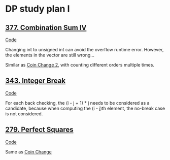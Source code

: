 # DP study plan I

## [377. Combination Sum IV](https://leetcode.com/problems/combination-sum-iv/)

[Code](../src/377.combination-sum-iv.cpp)

Changing int to unsigned int can avoid the overflow runtime error. However, the elements in the vector are still wrong...

Similar as [Coin Change 2](2022-03-08.md#518-coin-change-2), with counting different orders multiple times.

## [343. Integer Break](https://leetcode.com/problems/integer-break/description/)

[Code](../src/343.integer-break.cpp)

For each back checking, the (i - j + 1) * j needs to be considered as a candidate, because when computing the (i - j)th element, the no-break case is not considered.


## [279. Perfect Squares](https://leetcode.com/problems/perfect-squares/)

[Code](../src/279.perfect-squares.cpp)

Same as [Coin Change](2022-03-08.md#322-coin-change)
